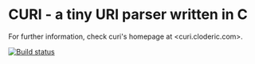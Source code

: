 # CURI - a tiny URI parser written in C #

For further information, check curi's homepage at <curi.cloderic.com>.

[![Build status](https://travis-ci.org/cloderic/curi.png?branch=master)](https://travis-ci.org/cloderic/curi)
